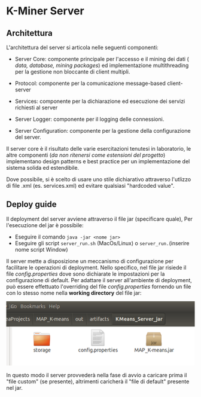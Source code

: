 # K-Miner Server

## Architettura
L'architettura del server si articola nelle seguenti componenti:

* Server Core: componente principale per l'accesso e il mining dei dati ( *data, database, mining packages*) ed implementazione multithreading per la gestione non bloccante di client multipli.
* Protocol: componente per la comunicazione message-based client-server
* Services: componente per la dichiarazione ed esecuzione dei servizi richiesti al server
* Server Logger: componente per il logging delle connessioni.

* Server Configuration: componente per la gestione della configurazione del server.

Il server core è il risultato delle varie esercitazioni tenutesi in laboratorio, le altre componenti (*da non ritenersi come estensioni del progetto*) implementano design patterns e best practice per un implementazione del sistema solida ed estendibile.

Dove possibile, si è scelto di usare uno stile dichiarativo attraverso l'utlizzo di file .xml (es. services.xml) ed evitare qualsiasi "hardcoded value".


## Deploy guide
Il deployment del server avviene attraverso il file jar (specificare quale), Per l'esecuzione del jar è possibile:

* Eseguire il comando `java -jar <nome jar>`
* Eseguire gli script `server_run.sh` (MacOs/Linux) o `server_run.`(inserire nome script Window)



Il server mette a disposizione un meccanismo di configurazione per facilitare le operazioni di deployment.
Nello specifico, nel file jar risiede il file _config.properties_ dove sono dichiarate le impostazioni per la configurazione di default. Per adattare il server all'ambiente di deployment, può essere effettuato l'overriding del file _config.properties_ fornendo un file con lo stesso nome nella **working directory** del file jar:

![](img/deploy.png)

In questo modo il server provvederà nella fase di avvio a caricare prima il "file custom" (se presente), altrimenti caricherà il "file di default"  presente nel jar.